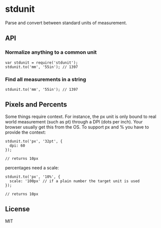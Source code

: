# stdunit
Parse and convert between standard units of measurement.

## API

### Normalize anything to a common unit
```
var stdunit = require('stdunit');
stdunit.to('mm', '55in'); // 1397
```

### Find all measurements in a string
```
stdunit.to('mm', '55in'); // 1397
```

## Pixels and Percents
Some things require context. For instance, the px unit is only bound to real world measurement (such as pt) through a DPI (dots per inch). Your browser usually get this from the OS. To support px and % you have to provide the context:

```
stdunit.to('px', '32pt', {
  dpi: 60
});

// returns 10px
```

percentages need a scale:

```
stdunit.to('px', '10%', {
  scale: '100px' // if a plain number the target unit is used
});

// returns 10px
```

## License
MIT
